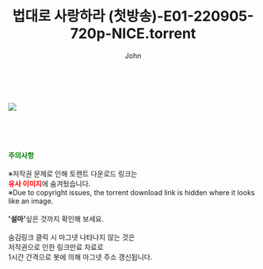 ﻿---
layout: post
title:  "법대로 사랑하라 (첫방송)-E01-220905-720p-NICE.torrent"
author: John
categories: [ 드라마 ]
tags: [  ]
image: https://torrentrj52.com/uploadfile/full/080ad990d48b8f0d639797666708a9923053a19b.jpg 
description: "법대로 사랑하라 (첫방송)-E01-220905-720p-NICE torrent 정보 공유"
toc: true
toc_sticky: true
---

<br>
<p><img src="https://torrentrj52.com/uploadfile/full/080ad990d48b8f0d639797666708a9923053a19b.jpg"/></p>
    
<br><br><br>
<p data-ke-size="size16"><b><span style="color: green;">주의사항</span></b><br /><br />※저작권 문제로 인해 토렌트 다운로드 링크는<br /><b><span style="color: red;">유사 이미지</span></b>에 숨겨뒀습니다.<br />※Due to copyright issues, the torrent download link is hidden where it looks like an image.<br /><br /><b>'설마'</b>싶은 것까지 확인해 보세요.<br /><br />숨김링크 클릭 시 마그넷 나타나지 않는 것은<br />저작권으로 인한 링크만료 자료로<br />1시간 간격으로 봇에 의해 마그넷 주소 갱신됩니다.</p>
